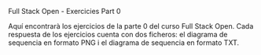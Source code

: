 Full Stack Open - Exercicies Part 0

Aquí encontrarà los ejercicios de la parte 0 del curso Full Stack Open. Cada respuesta de los ejercicios cuenta con dos ficheros: el diagrama de sequencia en formato PNG i el diagrama de sequencia en formato TXT.
